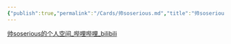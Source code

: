```yaml
---
{"publish":true,"permalink":"/Cards/帅soserious.md","title":"帅soserious","created":"2022-12-11","modified":"2023-03-14","published":"2025-07-29T23:04:04.211+08:00","cssclasses":""}
---
```



[帅soserious的个人空间_哔哩哔哩_bilibili](https://space.bilibili.com/66391032?spm_id_from=333.337.0.0)